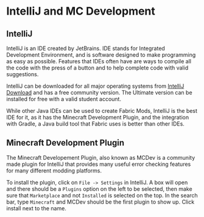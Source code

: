 # IntelliJ and MC Development

## IntelliJ

IntelliJ is an IDE created by JetBrains. 
IDE stands for Integrated Development Environment, and is software designed to make programming as easy as possible. 
Features that IDEs often have are ways to compile all the code with the press of a button and to help complete code with valid suggestions. 

IntelliJ can be downloaded for all major operating systems from [IntelliJ Download](https://www.jetbrains.com/idea/download/) and has a free community version. The Ultimate version can be installed for free with a valid student account.

While other Java IDEs can be used to create Fabric Mods, IntelliJ is the best IDE for it, as it has the Minecraft Development Plugin, and the integration with Gradle, a Java build tool that Fabric uses is better than other IDEs.

## Minecraft Development Plugin

The Minecraft Developement Plugin, also known as MCDev is a community made plugin for IntelliJ that provides many useful error checking features for many different modding platforms. 

To install the plugin, click on `File -> Settings` in IntelliJ. 
A box will open and there should be a `Plugins` option on the left to be selected, then make sure that `Marketplace` and not `Installed` is selected on the top. 
In the search bar, type `Minecraft` and MCDev should be the first plugin to show up. 
Click install next to the name.
